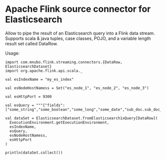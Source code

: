 # Apache Flink source connector for Elasticsearch

Allow to pipe the result of an Elasticsearch query into a Flink data stream. Supports scala & java tuples, case classes, POJO, and a variable length result set called DataRow.

Usage:

    import com.mnubo.flink.streaming.connectors.{DataRow, ElasticsearchDataset}
    import org.apache.flink.api.scala._

    val esIndexName = "my_es_index"

    val esNodeHostNamess = Set("es_node_1", "es_node_2", "es_node_3")

    val esHttpPort = 9300

    val esQuery = """{"fields": ["some_string","some_boolean","some_long","some_date","sub_doc.sub_doc_id"]}"""

    val dataSet = ElasticsearchDataset.fromElasticsearch1xQuery[DataRow](
      ExecutionEnvironment.getExecutionEnvironment,
      esIndexName,
      esQuery,
      esNodeHostNamess,
      esHttpPort
    )

    println(dataSet.collect())


